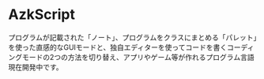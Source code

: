 # AzkScript
プログラムが記載された「ノート」、プログラムをクラスにまとめる「パレット」を使った直感的なGUIモードと、独自エディターを使ってコードを書くコーディングモードの2つの方法を切り替え、アプリやゲーム等が作れるプログラム言語
現在開発中です。